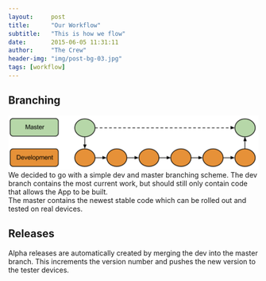 ```yaml
---
layout:     post
title:      "Our Workflow"
subtitle:   "This is how we flow"
date:       2015-06-05 11:31:11
author:     "The Crew"
header-img: "img/post-bg-03.jpg"
tags: [workflow]
---
```


## Branching
![Branching](/img/branching.PNG)
We decided to go with a simple dev and master branching scheme. The dev branch contains the most current work, but should still only contain code that allows the App to be built.<br>
The master contains the newest stable code which can be rolled out and tested on real devices. 

## Releases
Alpha releases are automatically created by merging the dev into the master branch. This increments the version number and pushes the new version to the tester devices.
